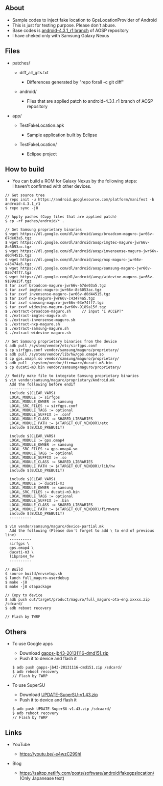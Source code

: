 ## About

- Sample codes to inject fake location to GpsLocationProvider of Android
- This is just for testing purpose. Please don't abuse.
- Base codes is [android-4.3.1_r1 branch](https://android.googlesource.com/platform/manifest/+/refs/heads/android-4.3.1_r1) of AOSP repository
- I have cheked only with Samsung Galaxy Nexus


## Files

- patches/

    - diff_all_gits.txt
        - Differences generated by "repo forall -c git diff"

    - android/
        - Files that are applied patch to android-4.3.1_r1 branch of AOSP repository

- app/

    - TestFakeLocation.apk
        - Sample application built by Eclipse

    - TestFakeLocation/
        - Eclipse project



## How to build

- You can build a ROM for Galaxy Nexus by the following steps:  
I haven't confirmed with other devices.  

```
// Get source tree
$ repo init -u https://android.googlesource.com/platform/manifest -b android-4.3.1_r1
$ repo sync -j8

// Apply paches (Copy files that are applied patch)
$ cp -rf paches/android/* .

// Get Samsung proprietary binaries
$ wget https://dl.google.com/dl/android/aosp/broadcom-maguro-jwr66v-67de03a5.tgz
$ wget https://dl.google.com/dl/android/aosp/imgtec-maguro-jwr66v-8c6053ac.tgz
$ wget https://dl.google.com/dl/android/aosp/invensense-maguro-jwr66v-d0d44515.tgz
$ wget https://dl.google.com/dl/android/aosp/nxp-maguro-jwr66v-c43474a5.tgz
$ wget https://dl.google.com/dl/android/aosp/samsung-maguro-jwr66v-03e74ff7.tgz
$ wget https://dl.google.com/dl/android/aosp/widevine-maguro-jwr66v-9189a15f.tgz
$ tar zxvf broadcom-maguro-jwr66v-67de03a5.tgz
$ tar zxvf imgtec-maguro-jwr66v-8c6053ac.tgz
$ tar zxvf invensense-maguro-jwr66v-d0d44515.tgz
$ tar zxvf nxp-maguro-jwr66v-c43474a5.tgz
$ tar zxvf samsung-maguro-jwr66v-03e74ff7.tgz
$ tar zxvf widevine-maguro-jwr66v-9189a15f.tgz
$ ./extract-broadcom-maguro.sh     // input "I ACCEPT"
$ ./extract-imgtec-maguro.sh
$ ./extract-invensense-maguro.sh
$ ./extract-nxp-maguro.sh
$ ./extract-samsung-maguro.sh
$ ./extract-widevine-maguro.sh

// Get Samsung proprietary binaries from the device
$ adb pull /system/vendor/etc/sirfgps.conf
$ cp sirfgps.conf vendor/samsung/maguro/proprietary/
$ adb pull /system/vendor/lib/hw/gps.omap4.so
$ cp gps.omap4.so vendor/samsung/maguro/proprietary/
$ adb pull  /system/vendor/firmware/ducati-m3.bin
$ cp ducati-m3.bin vendor/samsung/maguro/proprietary/

// Modify make file to integrate Samsung proprietary binaries
$ vim vendor/samsung/maguro/proprietary/Android.mk
  Add the following before endif
  ----------
  include $(CLEAR_VARS)
  LOCAL_MODULE := sirfgps
  LOCAL_MODULE_OWNER := samsung
  LOCAL_SRC_FILES := sirfgps.conf
  LOCAL_MODULE_TAGS := optional
  LOCAL_MODULE_SUFFIX := .conf
  LOCAL_MODULE_CLASS := SHARED_LIBRARIES
  LOCAL_MODULE_PATH := $(TARGET_OUT_VENDOR)/etc
  include $(BUILD_PREBUILT)
  
  include $(CLEAR_VARS)
  LOCAL_MODULE := gps.omap4
  LOCAL_MODULE_OWNER := samsung
  LOCAL_SRC_FILES := gps.omap4.so
  LOCAL_MODULE_TAGS := optional
  LOCAL_MODULE_SUFFIX := .so
  LOCAL_MODULE_CLASS := SHARED_LIBRARIES
  LOCAL_MODULE_PATH := $(TARGET_OUT_VENDOR)/lib/hw
  include $(BUILD_PREBUILT)
  
  include $(CLEAR_VARS)
  LOCAL_MODULE := ducati-m3
  LOCAL_MODULE_OWNER := samsung
  LOCAL_SRC_FILES := ducati-m3.bin
  LOCAL_MODULE_TAGS := optional
  LOCAL_MODULE_SUFFIX := .bin
  LOCAL_MODULE_CLASS := SHARED_LIBRARIES
  LOCAL_MODULE_PATH := $(TARGET_OUT_VENDOR)/firmware
  include $(BUILD_PREBUILT)
  ----------

$ vim vendor/samsung/maguro/device-partial.mk
  Add the following (Please don't forget to add \ to end of previous line)
  ----------
  sirfgps \
  gps.omap4 \
  ducati-m3 \
  libpn544_fw
  ----------

// Build
$ source build/envsetup.sh
$ lunch full_maguro-userdebug
$ make -j8
$ make -j8 otapackage

// Copy to device
$ adb push out/target/product/maguro/full_maguro-ota-eng.xxxxx.zip /sdcard/
$ adb reboot recovery

// Flash by TWRP

```


## Others

- To use Google apps
    - Download [gapps-jb43-20131116-dmd151.zip](https://forum.xda-developers.com/galaxy-nexus/themes-apps/gapps-google-apps-aosp-based-roms-t2379296)
    - Push it to device and flash it
    
    ```
    $ adb push gapps-jb43-20131116-dmd151.zip /sdcard/
    $ adb reboot recovery
    // Flash by TWRP
    ```

- To use SuperSU
    - Download [UPDATE-SuperSU-v1.43.zip](http://download.chainfire.eu/342/supersu/update-supersu-v1.43.zip?retrieve_file=1)
    - Push it to device and flash it
    
    ```
    $ adb push UPDATE-SuperSU-v1.43.zip /sdcaard/
    $ adb reboot recovery
    // Flash by TWRP
    ```


## Links

- YouTube
    - https://youtu.be/-e4wzC299hI

- Blog
    - https://saltpp.netlify.com/posts/software/android/fakegpslocation/ (Only Japanease text)

